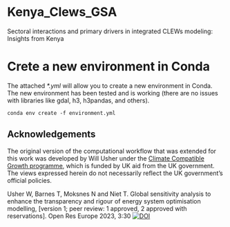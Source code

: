 # Kenya_Clews_GSA
Sectoral interactions and primary drivers in integrated CLEWs modeling: Insights from Kenya

# Crete a new environment in Conda

The attached _*.yml_ will allow you to create a new environment in Conda. The new environment has been tested and is working (there are no issues with libraries like gdal, h3, h3pandas, and others).  
```
conda env create -f environment.yml
```

## Acknowledgements
The original version of the computational workflow that was extended for this work was developed by Will Usher under the [Climate Compatible Growth programme](https://climatecompatiblegrowth.com/), which is funded by UK aid from the UK government. The views expressed herein do not necessarily reflect the UK government’s official policies.

Usher W, Barnes T, Moksnes N and Niet T. Global sensitivity analysis to enhance the transparency and rigour of energy system optimisation modelling, [version 1; peer review: 1 approved, 2 approved with reservations]. Open Res Europe 2023, 3:30 [![DOI](https://zenodo.org/badge/DOI/10.12688/openreseurope.15461.1.svg)](https://doi.org/10.12688/openreseurope.15461.1)

